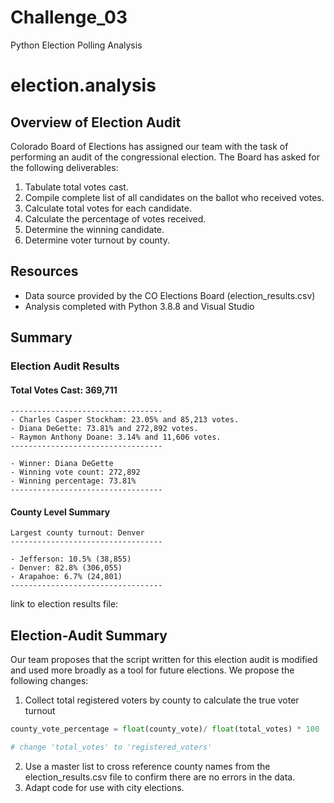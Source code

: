 # Challenge_03
Python Election Polling Analysis

# election.analysis

## Overview of Election Audit
Colorado Board of Elections has assigned our team with the task of performing an audit of the congressional election. The Board has asked for the following deliverables:

1. Tabulate total votes cast.
2. Compile complete list of all candidates on the ballot who received votes.
3. Calculate total votes for each candidate.
4. Calculate the percentage of votes received.
5. Determine the winning candidate.
6. Determine voter turnout by county.

## Resources
- Data source provided by the CO Elections Board (election_results.csv)
- Analysis completed with Python 3.8.8 and Visual Studio

## Summary

### Election Audit Results

#### Total Votes Cast: 369,711
    ----------------------------------
    - Charles Casper Stockham: 23.05% and 85,213 votes.
    - Diana DeGette: 73.81% and 272,892 votes.
    - Raymon Anthony Doane: 3.14% and 11,606 votes.
    ----------------------------------
    
    - Winner: Diana DeGette
    - Winning vote count: 272,892
    - Winning percentage: 73.81%
    ----------------------------------

#### County Level Summary    
    Largest county turnout: Denver
    ----------------------------------
    
    - Jefferson: 10.5% (38,855)
    - Denver: 82.8% (306,055)
    - Arapahoe: 6.7% (24,801)
    ----------------------------------
link to election results file: 
    
 
## Election-Audit Summary
 
Our team proposes that the script written for this election audit is modified and used more broadly as a tool for future elections. 
We propose the following changes:
  1. Collect total registered voters by county to calculate the true voter turnout 
```python
county_vote_percentage = float(county_vote)/ float(total_votes) * 100

# change 'total_votes' to 'registered_voters' 
```
  2. Use a master list to cross reference county names from the election_results.csv file to confirm there are no errors in the data.
  3. Adapt code for use with city elections.

